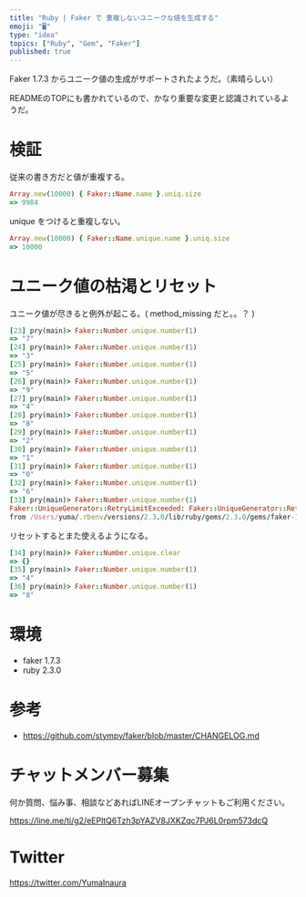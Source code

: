 ```yaml
---
title: "Ruby | Faker で 重複しないユニークな値を生成する"
emoji: "🖥"
type: "idea"
topics: ["Ruby", "Gem", "Faker"]
published: true
---
```


Faker 1.7.3  からユニーク値の生成がサポートされたようだ。（素晴らしい）

READMEのTOPにも書かれているので、かなり重要な変更と認識されているようだ。

# 検証

従来の書き方だと値が重複する。

```rb
Array.new(10000) { Faker::Name.name }.uniq.size
=> 9984
```

unique をつけると重複しない。

```rb
Array.new(10000) { Faker::Name.unique.name }.uniq.size
=> 10000
```

# ユニーク値の枯渇とリセット

ユニーク値が尽きると例外が起こる。( method_missing だと。。？ )

```rb
[23] pry(main)> Faker::Number.unique.number(1)
=> "7"
[24] pry(main)> Faker::Number.unique.number(1)
=> "3"
[25] pry(main)> Faker::Number.unique.number(1)
=> "5"
[26] pry(main)> Faker::Number.unique.number(1)
=> "9"
[27] pry(main)> Faker::Number.unique.number(1)
=> "4"
[28] pry(main)> Faker::Number.unique.number(1)
=> "8"
[29] pry(main)> Faker::Number.unique.number(1)
=> "2"
[30] pry(main)> Faker::Number.unique.number(1)
=> "1"
[31] pry(main)> Faker::Number.unique.number(1)
=> "0"
[32] pry(main)> Faker::Number.unique.number(1)
=> "6"
[33] pry(main)> Faker::Number.unique.number(1)
Faker::UniqueGenerator::RetryLimitExceeded: Faker::UniqueGenerator::RetryLimitExceeded
from /Users/yuma/.rbenv/versions/2.3.0/lib/ruby/gems/2.3.0/gems/faker-1.7.3/lib/helpers/unique_generator.rb:19:in `method_missing'
```

リセットするとまた使えるようになる。

```rb
[34] pry(main)> Faker::Number.unique.clear
=> {}
[35] pry(main)> Faker::Number.unique.number(1)
=> "4"
[36] pry(main)> Faker::Number.unique.number(1)
=> "8"
```

# 環境

- faker 1.7.3
- ruby 2.3.0

# 参考

- https://github.com/stympy/faker/blob/master/CHANGELOG.md








<!-- Update From Qiita API -->

# チャットメンバー募集


何か質問、悩み事、相談などあればLINEオープンチャットもご利用ください。

https://line.me/ti/g2/eEPltQ6Tzh3pYAZV8JXKZqc7PJ6L0rpm573dcQ





# Twitter


https://twitter.com/YumaInaura


<!-- Update From Qiita API -->



